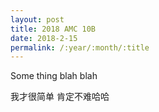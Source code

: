```yaml
---
layout: post
title: 2018 AMC 10B
date: 2018-2-15
permalink: /:year/:month/:title
---
```

Some thing blah blah

我才很简单
肯定不难哈哈
